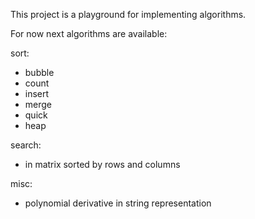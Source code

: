 This project is a playground for implementing algorithms.

For now next algorithms are available:

sort:
- bubble
- count
- insert
- merge
- quick
- heap

search:
- in matrix sorted by rows and columns

misc:
- polynomial derivative in string representation
